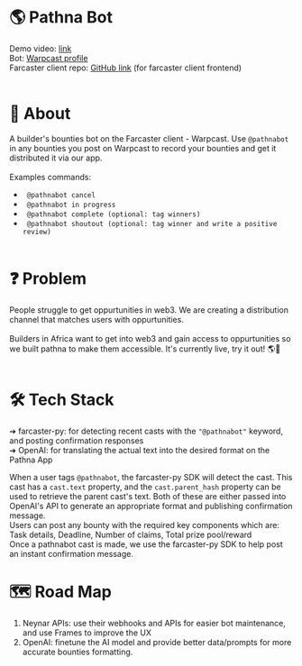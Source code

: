 # 🌎 Pathna Bot
Demo video: [link](https://youtu.be/)
<br>
Bot: [Warpcast profile](https://warpcast.com/pathnabot)
<br>
Farcaster client repo: [GitHub link](https://github.com/mainstreetlab/pathna-bot) (for farcaster client frontend)
<br>
<br>

# 🤖 About
A builder's bounties bot on the Farcaster client - Warpcast. Use `@pathnabot` in any bounties you post on Warpcast to record your bounties and get it distributed it via our app.
<br>
<br>
Examples commands:
- ` @pathnabot cancel`
- ` @pathnabot in progress`
- ` @pathnabot complete (optional: tag winners)`
- ` @pathnabot shoutout (optional: tag winner and write a positive review)`
    <br>
    <br>

# ❓ Problem
People struggle to get oppurtunities in web3. We are creating a distribution channel that matches users with oppurtunities. 
<br>
<br>
Builders in Africa want to get into web3 and gain access to oppurtunities so we built pathna to make them accessible. It's currently live, try it out! 🌎🚀
<br>
<br>

# 🛠️ Tech Stack
➔ farcaster-py: for detecting recent casts with the `"@pathnabot"` keyword, and posting confirmation responses
<br>
➔ OpenAI: for translating the actual text into the desired format on the Pathna App
<br>

When a user tags `@pathnabot`, the farcaster-py SDK will detect the cast. This cast has a `cast.text` property, and the `cast.parent_hash` property can be used to retrieve the parent cast's text. Both of these are either passed into OpenAI's API to generate an appropriate format and publishing confirmation message.
<br>
Users can post any bounty with the required key components which are: Task details, Deadline, Number of claims, Total prize pool/reward
<br>
Once a pathnabot cast is made, we use the farcaster-py SDK to help post an instant confirmation message.

# 🗺️ Road Map
1. Neynar APIs: use their webhooks and APIs for easier bot maintenance, and use Frames to improve the UX
2. OpenAI: finetune the AI model and provide better data/prompts for more accurate bounties formatting.
